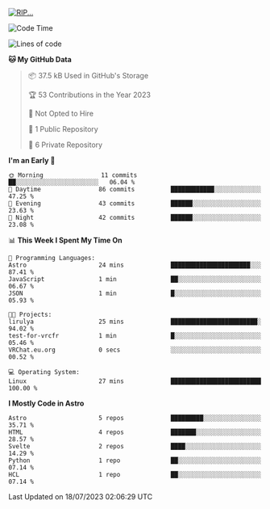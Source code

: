 <p align="left">
  <a href="https://lirulya.github.io" title="Lirulya's Website">
    <img src="https://lanyard.cnrad.dev/api/1114315217640362107?theme=dark&hideStatus=true" alt="RIP...">
  </a>
</p>

<!--START_SECTION:waka-->
![Code Time](http://img.shields.io/badge/Code%20Time-4%20hrs%2057%20mins-blue)

![Lines of code](https://img.shields.io/badge/From%20Hello%20World%20I%27ve%20Written-61.3%20thousand%20lines%20of%20code-blue)

**🐱 My GitHub Data** 

> 📦 37.5 kB Used in GitHub's Storage 
 > 
> 🏆 53 Contributions in the Year 2023
 > 
> 🚫 Not Opted to Hire
 > 
> 📜 1 Public Repository 
 > 
> 🔑 6 Private Repository 
 > 
**I'm an Early 🐤** 

```text
🌞 Morning                11 commits          ██░░░░░░░░░░░░░░░░░░░░░░░   06.04 % 
🌆 Daytime                86 commits          ████████████░░░░░░░░░░░░░   47.25 % 
🌃 Evening                43 commits          ██████░░░░░░░░░░░░░░░░░░░   23.63 % 
🌙 Night                  42 commits          ██████░░░░░░░░░░░░░░░░░░░   23.08 % 
```


📊 **This Week I Spent My Time On** 

```text
💬 Programming Languages: 
Astro                    24 mins             ██████████████████████░░░   87.41 % 
JavaScript               1 min               ██░░░░░░░░░░░░░░░░░░░░░░░   06.67 % 
JSON                     1 min               █░░░░░░░░░░░░░░░░░░░░░░░░   05.93 % 

🐱‍💻 Projects: 
lirulya                  25 mins             ████████████████████████░   94.02 % 
test-for-vrcfr           1 min               █░░░░░░░░░░░░░░░░░░░░░░░░   05.46 % 
VRChat.eu.org            0 secs              ░░░░░░░░░░░░░░░░░░░░░░░░░   00.52 % 

💻 Operating System: 
Linux                    27 mins             █████████████████████████   100.00 % 
```

**I Mostly Code in Astro** 

```text
Astro                    5 repos             █████████░░░░░░░░░░░░░░░░   35.71 % 
HTML                     4 repos             ███████░░░░░░░░░░░░░░░░░░   28.57 % 
Svelte                   2 repos             ████░░░░░░░░░░░░░░░░░░░░░   14.29 % 
Python                   1 repo              ██░░░░░░░░░░░░░░░░░░░░░░░   07.14 % 
HCL                      1 repo              ██░░░░░░░░░░░░░░░░░░░░░░░   07.14 % 
```




 Last Updated on 18/07/2023 02:06:29 UTC
<!--END_SECTION:waka-->
